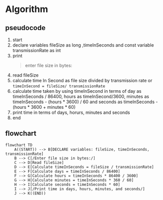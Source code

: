 # Algorithm
## pseudocode
1. start
2. declare variables fileSize as long ,timeInSeconds and const variable transmissionRate as int
3. print 
   >enter file size in bytes:
4. read fileSize
5. calculate time In Second as file size divided by transmission rate or `timeInSecond = fileSize/ transmissionRate`
6.  calculate time taken by using timeInSecond in 
terms of day as timeInSeconds / 86400, hours as timeInSecond/3600, minutes as timeInSeconds - (hours * 3600) / 60 and seconds as timeInSeconds - (hours * 3600 + minutes * 60)
7. print time in terms of days, horurs, minutes and seconds
8. end


## flowchart
``` mermaid
flowchart TD
    A((START)) --> B[DECLARE variables: fileSize, timeInSeconds, transmissionRate]
    B --> C[/Enter file size in bytes:/]
    C --> D[Read fileSize]
    D --> E[Calculate timeInSeconds = fileSize / transmissionRate]
    E --> F[Calculate days = timeInSeconds / 86400]
    F --> G[Calculate hours = timeInSeconds * 86400 / 3600]
    G --> H[Calculate minutes = timeInSeconds * 360 / 60]
    H --> I[Calculate seconds = timeInSeconds * 60]
    I --> J[/Print time in days, hours, minutes, and seconds/]
    J --> K((END))
